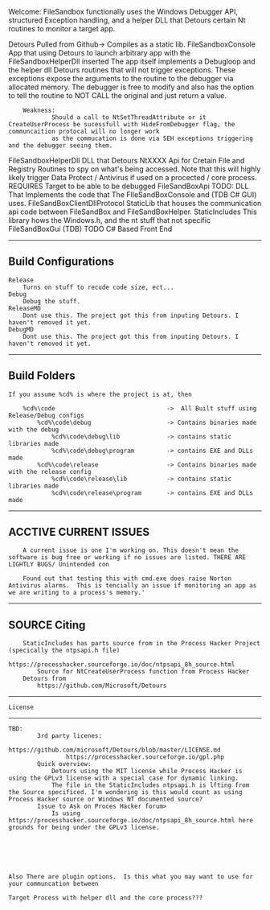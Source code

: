 Welcome:
	FileSandbox functionally uses the Windows Debugger API, structured Exception handling, and a helper DLL that Detours certain Nt routines to monitor
	a target app.



Detours
	Pulled from Github-> Compiles as a static lib.
FileSandboxConsole
	App that using Detours to launch arbitrary app with the FileSandboxHelperDll inserted
	The app itself implements a Debugloop and the helper dll Detours routines that will not trigger exceptions. These exceptions expose the arguments 
	to the routine to the debugger via allocated memory. The debugger is free to modify and also has the option to tell the routine to NOT CALL the original
	and just return a value.

		Weakness:
				Should a call to NtSetThreadAttribute or it CreateUserProcess be sucessfull with HideFromDebugger flag, the communcaition protocal will no longer work
				as the commucation is done via SEH exceptions triggering and the debugger seeing them.
FileSandboxHelperDll
	DLL that Detours NtXXXX Api for Cretain File and Registry Routines to spy on what's being accessed.
	Note that this will highly likely trigger Data Protect / Antivirus if used on a procected / core process.
	REQUIRES Target to be able to be debugged
FileSandBoxApi
	TODO: DLL That Implements the code that The  FIleSandBoxConsole and (TDB C# GUI) uses.
FileSandBoxClientDllProtocol
	StaticLib that houses the communication api code between FileSandBox and FileSandBoxHelper. 
StaticIncludes
	This library hows the Windows.h, and the nt stuff that not specific
FileSandBoxGui (TDB)
	TODO C# Based Front End



-----------------------------------
Build Configurations
-----------------------------------
	Release
		Turns on stuff to recude code size, ect... 
	Debug
		Debug the stuff. 
	ReleaseMD
		Dont use this. The project got this from inputing Detours. I haven't removed it yet.
	DebugMD
		Dont use this. The project got this from inputing Detours. I haven't removed it yet.


---------------------------------------
Build Folders
---------------------------------------
	If you assume %cd% is where the project is at, then

		%cd%\code								->  All Built stuff using Release/Debug configs
			%cd%\code\debug						-> Contains binaries made with the debug
				%cd%\code\debug\lib				-> contains static libraries made 
				%cd%\code\debug\program			-> contains EXE and DLLs made
			%cd%\code\release					-> Contains binaries made with the release config
				%cd%\code\release\lib			-> contains static libraries made 
				%cd%\code\release\program		-> contains EXE and DLLs made



------------------------------------------
ACCTIVE CURRENT ISSUES
------------------------------------------
		A current issue is one I'm working on. This doesn't mean the software is bug free or working if no issues are listed. THERE ARE LIGHTLY BUGS/ Unintended con

		Found out that testing this with cmd.exe does raise Norton Antivirus alarms.  This is tencially an issue if monitoring an app as we are writing to a process's memory.'

------------------------------------------
SOURCE Citing
------------------------------------------
		StaticIncludes has parts source from in the Process Hacker Project (specically the ntpsapi.h file)
			https://processhacker.sourceforge.io/doc/ntpsapi_8h_source.html
			Source for NtCreateUserProcess function from Process Hacker
		Detours from
			https://github.com/Microsoft/Detours

			

------------------------------------------
	License
------------------------------------------
	TBD:
			3rd party licenes:
					https://github.com/microsoft/Detours/blob/master/LICENSE.md
					https://processhacker.sourceforge.io/gpl.php
			Quick overview:
				Detours using the MIT license while Process Hacker is using the GPLv3 license with a special case for dynamic linking.
				The file in the StaticIncludes ntpsapi.h is lfting from the Source specificed. I'm wondering is this would count as using Process Hacker source or Windows NT documented source?
			Issue to Ask on Proces Hacker forum>
				Is using https://processhacker.sourceforge.io/doc/ntpsapi_8h_source.html here grounds for being under the GPLv3 license.






	Also There are plugin options.  Is this what you may want to use for your communcation between

	Target Process with helper dll and the core process???